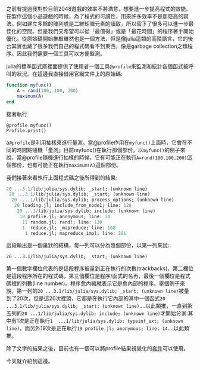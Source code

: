 之前有提過我對於目前2048遊戲的效率不甚滿意，想要進一步提高程式的效能。在製作這個小品遊戲的時候，為了程式的可讀性，用來許多效率不是那麼高的寫法。例如建立多餘的陣列或是二維矩陣元素的讀取，所以留下了很多可以進一步最佳化的空間。但是我們又希望可以從「最值得」或是「最花時間」的程序著手開始優化。從原始碼開始推敲雖然也是一個方法，但是像julia這類的高階語言，它的後台其實也藏了很多我們自己的程式碼看不到東西，像是garbage collection之類程序。因此我們需要一個工具可以方便監測。

julia的標準函式庫裡面提供了使用者一個工具```@profile```來監測和統計各個函式被呼叫的狀況。在這邊我直接借用官網文件上的原始碼:

```julia
function myfunc()
    A = rand(100, 100, 200)
    maximum(A)
end
```

接著執行

```
@profile myfunc()
Profile.print()
```

 a```@profile```是利用抽樣來進行量測。當@profile作用在```myfunc()```上面時，它會在不同的時間點隨機「量測」目前myfunc()在執行那個部份。以```myfunc()```的例子來說，當@profile隨機進行抽樣的時候，它有可能正在執行```A=rand(100,100,200)```這個部份，也有可能正在執行```maximum(A)```這個部份。

我們接著來看執行上面程式碼之後所得到的結果:


```julia
20 ...3.1/lib/julia/sys.dylib; _start; (unknown line)
 20 ...3.1/lib/julia/sys.dylib; _start; (unknown line)
  20 ....1/lib/julia/sys.dylib; process_options; (unknown line)
   20 loading.jl; include_from_node1; line: 128
    20 ...1/lib/julia/sys.dylib; include; (unknown line)
     19 profile.jl; anonymous; line: 14
      11 random.jl; rand!; line: 130
      1  reduce.jl; _mapreduce; line: 168
       1 reduce.jl; mapreduce_impl; line: 281

```

這段輸出是一個巢狀的結構，每一列可以分為幾個部份，以第一列來說:

```
20 ...3.1/lib/julia/sys.dylib; _start; (unknown line)
```
第一個數字欄位代表的是這段程序被量到正在執行的次數(trackbacks)，第二欄位是這段程序所在的程式碼，第三個欄位是程序/函式的名再，最後一個欄位是程式碼裡的列數(line number)。程序愈內縮就表示它是愈內部的程序。舉個例子來說，第一列的```20 ...3.1/lib/julia/sys.dylib; _start; (unknown line)```被量到了20次，但是這20次裡頭，它都是在執行它內部的其中一個函式```20 ...3.1/lib/julia/sys.dylib; _start; (unknown line)```....以此類推，一直到第五列的```20 ...1/lib/julia/sys.dylib; include; (unknown line)```才開始分家:其中有1次是正在執行```1  ...1/lib/julia/sys.dylib; typeinf_ext; (unknown line)```，而另外19次是正在執行```19 profile.jl; anonymous; line: 14```....以此類推。

除了文字的結果之後，目前也有一個可以將profile結果視覺化的[套件](https://github.com/timholy/ProfileView.jl)可以使用。

今天就介紹到這邊。






